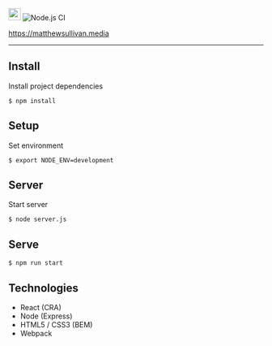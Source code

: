 <img src="https://github.com/matthewsullivan/portfolio-front-end/tree/master/public/assets/logo/logo--circle.png" height="24" width="24">  ![Node.js CI](https://github.com/matthewsullivan/portfolio-front-end/workflows/Node.js%20CI/badge.svg)

https://matthewsullivan.media

<hr>

## Install

Install project dependencies

    $ npm install

## Setup

Set environment

    $ export NODE_ENV=development

## Server

Start server

    $ node server.js

## Serve

    $ npm run start

## Technologies

* React (CRA)
* Node (Express)
* HTML5 / CSS3 (BEM) 
* Webpack 
